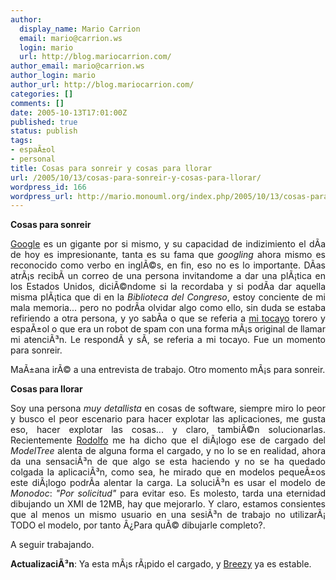 ```yaml
---
author:
  display_name: Mario Carrion
  email: mario@carrion.ws
  login: mario
  url: http://blog.mariocarrion.com/
author_email: mario@carrion.ws
author_login: mario
author_url: http://blog.mariocarrion.com/
categories: []
comments: []
date: 2005-10-13T17:01:00Z
published: true
status: publish
tags:
- espaÃ±ol
- personal
title: Cosas para sonreir y cosas para llorar
url: /2005/10/13/cosas-para-sonreir-y-cosas-para-llorar/
wordpress_id: 166
wordpress_url: http://mario.monouml.org/index.php/2005/10/13/cosas-para-sonreir-y-cosas-para-llorar/
---
```


<div style="clear:both;"></div>
<p style="text-align: justify;"><span style="font-weight:bold;">Cosas para sonreir</span></p>
<p style="text-align: justify;"><a href="http://www.google.com">Google</a> es un gigante por si mismo, y su capacidad de indizimiento el dÃ­a de hoy es impresionante, tanta es su fama que <span style="font-style:italic;">googling</span> ahora mismo es reconocido como verbo en inglÃ©s, en fin, eso no es lo importante. DÃ­as atrÃ¡s recibÃ­ un correo de una persona invitandome a dar una plÃ¡tica en los Estados Unidos, diciÃ©ndome si la recordaba y si podÃ­a dar aquella misma plÃ¡tica que di en la <span style="font-style:italic;">Biblioteca del Congreso</span>, estoy conciente de mi mala memoria... pero no podrÃ­a olvidar algo como ello, sin duda se estaba refiriendo a otra persona, y yo sabÃ­a o que se referia a <a href="http://users.erols.com/mcarrion/">mi tocayo</a> torero y espaÃ±ol o que era un robot de spam con una forma mÃ¡s original de llamar mi atenciÃ³n. Le respondÃ­ y sÃ­, se referia a mi tocayo. Fue un momento para sonreir.</p>
<p style="text-align: justify;">MaÃ±ana irÃ© a una entrevista de trabajo. Otro momento mÃ¡s para sonreir.</p>
<p style="text-align: justify;"><span style="font-weight:bold;">Cosas para llorar</span></p>
<p style="text-align: justify;">Soy una persona <span style="font-style:italic;">muy detallista</span> en cosas de software, siempre miro lo peor y busco el peor escenario para hacer explotar las aplicaciones, me gusta eso, hacer explotar las cosas... y claro, tambiÃ©n solucionarlas. Recientemente <a href="http://rodolfocampero.blogspot.com">Rodolfo</a> me ha dicho que el diÃ¡logo ese de cargado del <span style="font-style:italic;">ModelTree</span> alenta de alguna forma el cargado, y no lo se en realidad, ahora da una sensaciÃ³n de que algo se esta haciendo y no se ha quedado colgada la aplicaciÃ³n, como sea, he mirado que en modelos pequeÃ±os este diÃ¡logo podrÃ­a alentar la carga. La soluciÃ³n es usar el modelo de <span style="font-style:italic;">Monodoc</span>: <span style="font-style:italic;">"Por solicitud"</span> para evitar eso. Es molesto, tarda una eternidad dibujando un XMI de 12MB, hay que mejorarlo. Y claro, estamos consientes que al menos un mismo usuario en una sesiÃ³n de trabajo no utilizarÃ¡ TODO el modelo, por tanto Â¿Para quÃ© dibujarle completo?.</p>
<p style="text-align: justify;">A seguir trabajando.</p>
<p style="text-align: justify;"><span style="font-weight:bold;">ActualizaciÃ³n</span>: Ya esta mÃ¡s rÃ¡pido el cargado, y <a href="http://www.ubuntulinux.org">Breezy</a> ya es estable.</p>
<div style="clear:both; padding-bottom: 0.25em;"></div>
